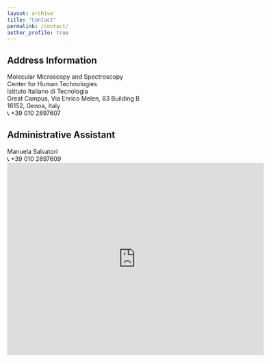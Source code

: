 ```yaml
---
layout: archive
title: "Contact"
permalink: /contact/
author_profile: true
---
```


<h2> Address Information </h2>
Molecular Microscopy and Spectroscopy <br>
Center for Human Technologies <br>
Istituto Italiano di Tecnologia <br>
Great Campus, Via Enrico Melen, 83 Building B <br>
16152, Genoa, Italy <br>
&#128222; +39 010 2897607 <br>

<h2> Administrative Assistant </h2>
Manuela Salvatori <br>
&#128222; +39 010 2897609 <br>

<iframe src="https://www.google.com/maps/embed?pb=!1m18!1m12!1m3!1d22794.903188575874!2d8.845483037741372!3d44.42571767910239!2m3!1f0!2f0!3f0!3m2!1i1024!2i768!4f13.1!3m3!1m2!1s0x12d340c947824827%3A0xbf1620f95bfad002!2sIIT%20-%20Center%20for%20Human%20Technologies!5e0!3m2!1sen!2sit!4v1583618939385!5m2!1sen!2sit" width="600" height="450" frameborder="0" style="border:0;" allowfullscreen=""></iframe>

<!--- <img src="{{ "LMCB.jpg" | prepend: "/images/" | prepend: base_path }}" alt=""> --->
